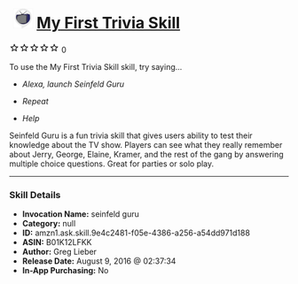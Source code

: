 # &nbsp;<img src="skill_icon" alt="My First Trivia Skill icon" width="36"> [My First Trivia Skill](http://alexa.amazon.com/#skills/amzn1.ask.skill.9e4c2481-f05e-4386-a256-a54dd971d188)
![0 stars](../../images/ic_star_border_black_18dp_1x.png)![0 stars](../../images/ic_star_border_black_18dp_1x.png)![0 stars](../../images/ic_star_border_black_18dp_1x.png)![0 stars](../../images/ic_star_border_black_18dp_1x.png)![0 stars](../../images/ic_star_border_black_18dp_1x.png) 0

To use the My First Trivia Skill skill, try saying...

* *Alexa, launch Seinfeld Guru*

* *Repeat*

* *Help*

Seinfeld Guru is a fun trivia skill that gives users ability to test their knowledge about the TV show. Players can see what they really remember about Jerry, George, Elaine, Kramer, and the rest of the gang by answering multiple choice questions. Great for parties or solo play.

***

### Skill Details

* **Invocation Name:** seinfeld guru
* **Category:** null
* **ID:** amzn1.ask.skill.9e4c2481-f05e-4386-a256-a54dd971d188
* **ASIN:** B01K12LFKK
* **Author:** Greg Lieber
* **Release Date:** August 9, 2016 @ 02:37:34
* **In-App Purchasing:** No
